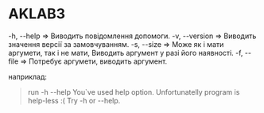 # AKLAB3
-h, --help => Виводить повідомлення допомоги.
-v, --version => Виводить значення версії за замовчуванням.
-s, --size => Може як і мати аргумети, так і не мати, Виводить аргумент у разі його наявності. 
-f, --file => Потребує аргумети, виводить аргумент.

наприклад:

>run -h --help
You`ve used help option.
Unfortunatelly program is help-less :(
Try -h or --help.
